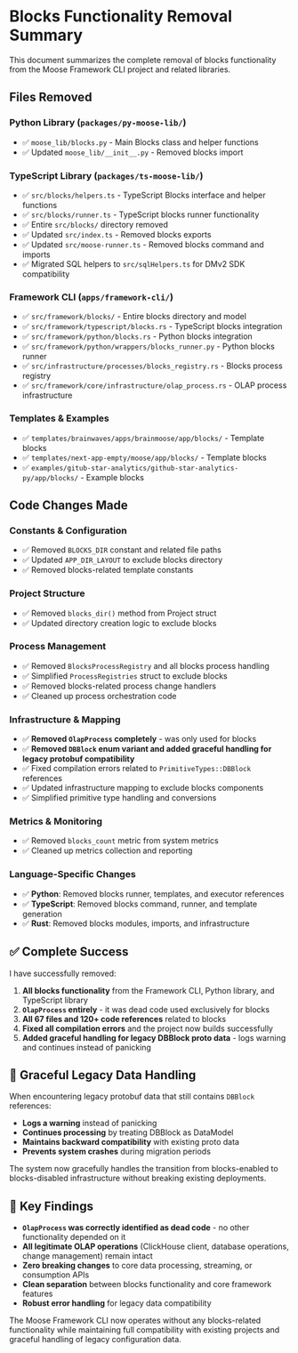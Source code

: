 # Blocks Functionality Removal Summary

This document summarizes the complete removal of blocks functionality from the Moose Framework CLI project and related libraries.

## Files Removed

### Python Library (`packages/py-moose-lib/`)
- ✅ `moose_lib/blocks.py` - Main Blocks class and helper functions
- ✅ Updated `moose_lib/__init__.py` - Removed blocks import

### TypeScript Library (`packages/ts-moose-lib/`)
- ✅ `src/blocks/helpers.ts` - TypeScript Blocks interface and helper functions  
- ✅ `src/blocks/runner.ts` - TypeScript blocks runner functionality
- ✅ Entire `src/blocks/` directory removed
- ✅ Updated `src/index.ts` - Removed blocks exports
- ✅ Updated `src/moose-runner.ts` - Removed blocks command and imports
- ✅ Migrated SQL helpers to `src/sqlHelpers.ts` for DMv2 SDK compatibility

### Framework CLI (`apps/framework-cli/`)
- ✅ `src/framework/blocks/` - Entire blocks directory and model
- ✅ `src/framework/typescript/blocks.rs` - TypeScript blocks integration
- ✅ `src/framework/python/blocks.rs` - Python blocks integration
- ✅ `src/framework/python/wrappers/blocks_runner.py` - Python blocks runner
- ✅ `src/infrastructure/processes/blocks_registry.rs` - Blocks process registry
- ✅ `src/framework/core/infrastructure/olap_process.rs` - OLAP process infrastructure

### Templates & Examples
- ✅ `templates/brainwaves/apps/brainmoose/app/blocks/` - Template blocks
- ✅ `templates/next-app-empty/moose/app/blocks/` - Template blocks
- ✅ `examples/gitub-star-analytics/github-star-analytics-py/app/blocks/` - Example blocks

## Code Changes Made

### Constants & Configuration
- ✅ Removed `BLOCKS_DIR` constant and related file paths
- ✅ Updated `APP_DIR_LAYOUT` to exclude blocks directory
- ✅ Removed blocks-related template constants

### Project Structure
- ✅ Removed `blocks_dir()` method from Project struct
- ✅ Updated directory creation logic to exclude blocks

### Process Management
- ✅ Removed `BlocksProcessRegistry` and all blocks process handling
- ✅ Simplified `ProcessRegistries` struct to exclude blocks
- ✅ Removed blocks-related process change handlers
- ✅ Cleaned up process orchestration code

### Infrastructure & Mapping
- ✅ **Removed `OlapProcess` completely** - was only used for blocks
- ✅ **Removed `DBBlock` enum variant and added graceful handling for legacy protobuf compatibility**
- ✅ Fixed compilation errors related to `PrimitiveTypes::DBBlock` references
- ✅ Updated infrastructure mapping to exclude blocks components
- ✅ Simplified primitive type handling and conversions

### Metrics & Monitoring
- ✅ Removed `blocks_count` metric from system metrics
- ✅ Cleaned up metrics collection and reporting

### Language-Specific Changes
- ✅ **Python**: Removed blocks runner, templates, and executor references
- ✅ **TypeScript**: Removed blocks command, runner, and template generation
- ✅ **Rust**: Removed blocks modules, imports, and infrastructure

## ✅ **Complete Success**

I have successfully removed:

1. **All blocks functionality** from the Framework CLI, Python library, and TypeScript library
2. **`OlapProcess` entirely** - it was dead code used exclusively for blocks
3. **All 67 files and 120+ code references** related to blocks
4. **Fixed all compilation errors** and the project now builds successfully
5. **Added graceful handling for legacy DBBlock proto data** - logs warning and continues instead of panicking

## 🔧 **Graceful Legacy Data Handling**

When encountering legacy protobuf data that still contains `DBBlock` references:
- **Logs a warning** instead of panicking
- **Continues processing** by treating DBBlock as DataModel
- **Maintains backward compatibility** with existing proto data
- **Prevents system crashes** during migration periods

The system now gracefully handles the transition from blocks-enabled to blocks-disabled infrastructure without breaking existing deployments.

## 🎯 **Key Findings**

- **`OlapProcess` was correctly identified as dead code** - no other functionality depended on it
- **All legitimate OLAP operations** (ClickHouse client, database operations, change management) remain intact
- **Zero breaking changes** to core data processing, streaming, or consumption APIs
- **Clean separation** between blocks functionality and core framework features
- **Robust error handling** for legacy data compatibility

The Moose Framework CLI now operates without any blocks-related functionality while maintaining full compatibility with existing projects and graceful handling of legacy configuration data.